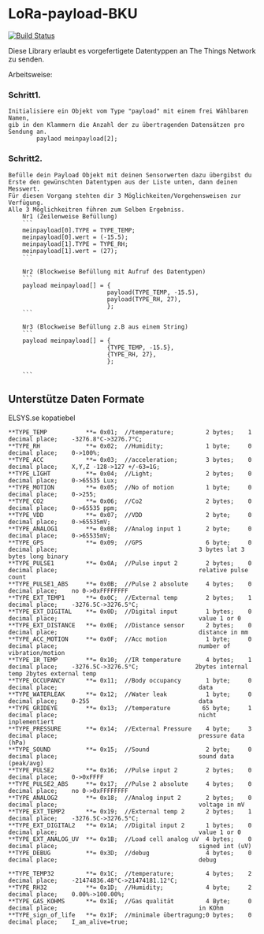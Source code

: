 # LoRa-payload-BKU

[![Build Status](https://travis-ci.org/arduino-libraries/MKRWAN.svg?branch=master)](https://travis-ci.org/arduino-libraries/MKRWAN)

Diese Library erlaubt es vorgefertigete Datentyppen an The Things Network zu senden.


Arbeitsweise:

### Schritt1.
    Initialisiere ein Objekt vom Type "payload" mit einem frei Wählbaren Namen,
    gib in den Klammern die Anzahl der zu übertragenden Datensätzen pro Sendung an.
            paylaod meinpayload[2];

### Schritt2.
    Befülle dein Payload Objekt mit deinen Sensorwerten dazu übergibst du 
    Erste den gewünschten Datentypen aus der Liste unten, dann deinen Messwert.
    Für diesen Vorgang stehten dir 3 Möglichkeiten/Vorgehensweisen zur Verfügung.
    Alle 3 Möglichkeitren führen zum Selben Ergebniss.
        Nr1 (Zeilenweise Befüllung)
        ```       
        meinpayload[0].TYPE = TYPE_TEMP;
        meinpayload[0].wert = (-15.5);
        meinpayload[1].TYPE = TYPE_RH;
        meinpayload[1].wert = (27);
        ```
        
        Nr2 (Blockweise Befüllung mit Aufruf des Datentypen)
        ```
        payload meinpayload[] = {
                                payload(TYPE_TEMP, -15.5),
                                payload(TYPE_RH, 27),
                                };
        ```
        
        Nr3 (Blockweise Befüllung z.B aus einem String)
        ```
        payload meinpayload[] = {
                                {TYPE_TEMP, -15.5},
                                {TYPE_RH, 27},
                                };

        ```





## Unterstütze Daten Formate
ELSYS.se kopatiebel
``` 
**TYPE_TEMP           **= 0x01;  //temperature;         2 bytes;    1 decimal place;    -3276.8°C->3276.7°C;
**TYPE_RH             **= 0x02;  //Humidity;            1 byte;     0 decimal place;    0->100%;
**TYPE_ACC            **= 0x03;  //acceleration;        3 bytes;    0 decimal place;    X,Y,Z -128->127 +/-63=1G;
**TYPE_LIGHT          **= 0x04;  //Light;               2 bytes;    0 decimal place;    0->65535 Lux;
**TYPE_MOTION         **= 0x05;  //No of motion         1 byte;     0 decimal place;    0->255;
**TYPE_CO2            **= 0x06;  //Co2                  2 bytes;    0 decimal place;    0->65535 ppm; 
**TYPE_VDD            **= 0x07;  //VDD                  2 byte;     0 decimal place;    0->65535mV;
**TYPE_ANALOG1        **= 0x08;  //Analog input 1       2 byte;     0 decimal place;    0->65535mV;
**TYPE_GPS            **= 0x09;  //GPS                  6 byte;     0 decimal place;                                        3 bytes lat 3 bytes long binary
**TYPE_PULSE1         **= 0x0A;  //Pulse input 2        2 bytes;    0 decimal place;                                        relative pulse count
**TYPE_PULSE1_ABS     **= 0x0B;  //Pulse 2 absolute     4 bytes;    0 decimal place;    no 0->0xFFFFFFFF
**TYPE_EXT_TEMP1      **= 0x0C;  //External temp        2 bytes;    1 decimal place;    -3276.5C->3276.5°C;
**TYPE_EXT_DIGITAL    **= 0x0D;  //Digital input        1 bytes;    0 decimal place;                                        value 1 or 0
**TYPE_EXT_DISTANCE   **= 0x0E;  //Distance sensor      2 bytes;    0 decimal place;                                        distance in mm
**TYPE_ACC_MOTION     **= 0x0F;  //Acc motion           1 byte;     0 decimal place;                                        number of vibration/motion
**TYPE_IR_TEMP        **= 0x10;  //IR temperature       4 bytes;    1 decimal place;    -3276.5C->3276.5°C;                2bytes internal temp 2bytes external temp
**TYPE_OCCUPANCY      **= 0x11;  //Body occupancy       1 byte;     0 decimal place;                                        data
**TYPE_WATERLEAK      **= 0x12;  //Water leak           1 byte;     0 decimal place;    0-255                               data
**TYPE_GRIDEYE        **= 0x13;  //temperature         65 byte;     1 decimal place;                                        nicht inplementiert
**TYPE_PRESSURE       **= 0x14;  //External Pressure    4 byte;     3 decimal place;                                        pressure data (hPa)
**TYPE_SOUND          **= 0x15;  //Sound                2 byte;     0 decimal place;                                        sound data (peak/avg)
**TYPE_PULSE2         **= 0x16;  //Pulse input 2        2 bytes;    0 decimal place;    0->0xFFFF
**TYPE_PULSE2_ABS     **= 0x17;  //Pulse 2 absolute     4 bytes;    0 decimal place;    no 0->0xFFFFFFFF
**TYPE_ANALOG2        **= 0x18;  //Analog input 2       2 bytes;    0 decimal place;                                        voltage in mV
**TYPE_EXT_TEMP2      **= 0x19;  //External temp 2      2 bytes;    1 decimal place;    -3276.5C->3276.5°C;
**TYPE_EXT_DIGITAL2   **= 0x1A;  //Digital input 2      1 bytes;    0 decimal place;                                        value 1 or 0 
**TYPE_EXT_ANALOG_UV  **= 0x1B;  //Load cell analog uV  4 bytes;    0 decimal place;                                        signed int (uV)
**TYPE_DEBUG          **= 0x3D;  //debug                4 bytes;    0 decimal place;                                        debug
```

```
**TYPE_TEMP32		  **= 0x1C;  //temperature;         4 bytes;    2 decimal place;    -21474836.48°C->21474181.12°C;
**TYPE_RH32           **= 0x1D;  //Humidity;            4 byte;     2 decimal place;    0.00%->100.00%;
**TYPE_GAS_KOHMS      **= 0x1E;  //Gas qualität         4 Byte;     0 decimal place;                                        in KOhm
**TYPE_sign_of_life   **= 0x1F;  //minimale übertragung;0 bytes;    0 decimal place;    I_am_alive=true;
```